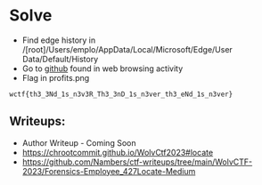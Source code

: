 # Solve

- Find edge history in /[root]/Users/emplo/AppData/Local/Microsoft/Edge/User Data/Default/History
- Go to [github](https://github.com/awesomecorp3234243523/private-documents) found in web browsing activity
- Flag in profits.png

`wctf{th3_3Nd_1s_n3v3R_Th3_3nD_1s_n3ver_th3_eNd_1s_n3ver}`
## Writeups:
- Author Writeup - Coming Soon
- https://chrootcommit.github.io/WolvCtf2023#locate
- https://github.com/Nambers/ctf-writeups/tree/main/WolvCTF-2023/Forensics-Employee_427Locate-Medium